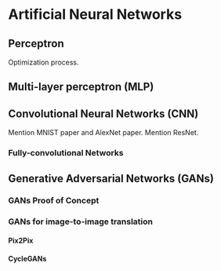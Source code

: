 # Artificial Neural Networks

## Perceptron

Optimization process.

## Multi-layer perceptron (MLP)

## Convolutional Neural Networks (CNN)

Mention MNIST paper and AlexNet paper.
Mention ResNet.

### Fully-convolutional Networks

## Generative Adversarial Networks (GANs)

### GANs Proof of Concept

### GANs for image-to-image translation

#### Pix2Pix

#### CycleGANs
